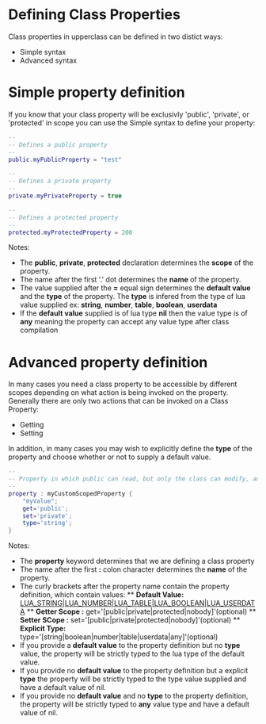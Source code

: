 # Defining Class Properties

Class properties in upperclass can be defined in two distict ways:

* Simple syntax
* Advanced syntax

# Simple property definition

If you know that your class property will be exclusivly 'public', 'private', or 'protected' in scope you can use the Simple syntax to define your property:

```lua
--
-- Defines a public property
--
public.myPublicProperty = "test"

--
-- Defines a private property
--
private.myPrivateProperty = true

--
-- Defines a protected property
--
protected.myProtectedProperty = 200
```

Notes:

* The **public**, **private**, **protected** declaration determines the **scope** of the property. 
* The name after the first '.' dot determines the **name** of the  property.
* The value supplied after the **=** equal sign determines the **default value** and the **type** of the property. The **type** is infered from the type of lua value supplied ex: **string**, **number**, **table**, **boolean**, **userdata**
* If the **default value** supplied is of lua type **nil** then the value type is of **any** meaning the property can accept any value type after class compilation

# Advanced property definition

In many cases you need a class property to be accessible by different scopes depending on what action is being invoked on the property. Generally there are only two actions that can be invoked on a Class Property:

* Getting
* Setting

In addition, in many cases you may wish to explicitly define the **type** of the property and choose whether or not to supply a default value.

```lua
--
-- Property in which public can read, but only the class can modify, and can only accept a value type of string, and has a default value of "myValue"
--
property : myCustomScopedProperty { 
    "myValue"; 
    get='public'; 
    set='private';
    type='string';
}
```

Notes:

* The **property** keyword determines that we are defining a class property
* The name after the first **:** colon character determines the **name** of the property.
* The curly brackets after the property name contain the property definition, which contain values:
** **Default Value:** [LUA_STRING|LUA_NUMBER|LUA_TABLE|LUA_BOOLEAN|LUA_USERDATA](optional)
** **Getter Scope :** get='[public|private|protected|nobody]'(optional)
** **Setter SCope :** set='[public|private|protected|nobody]'(optional)
** **Explicit Type:** type='[string|boolean|number|table|userdata|any]'(optional)
* If you provide a **default value** to the property definition but no **type** value, the property will be strictly typed to the lua type of the default value.
* If you provide no **default value** to the property definition but a explicit **type** the property will be strictly typed to the type value supplied and have a default value of nil.
* If you provide no **default value** and no **type** to the property definition, the property will be strictly typed to **any** value type and have a default value of nil.

